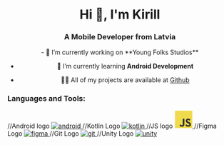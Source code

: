 <h1 align="center">Hi 👋, I'm Kirill</h1>
<h3 align="center">A Mobile Developer from Latvia</h3>
<center>
 - 🔭 I’m currently working on **Young Folks Studios**
  
- 🌱 I’m currently learning **Android Development**

- 👨‍💻 All of my projects are available at [Github](Github)

</center>
<p align="left">
</p>
<h3 align="left">Languages and Tools:</h3>
<p align="left"> 
//Android logo
<a href="https://developer.android.com" target="_blank" rel="noreferrer"> <img src="![image](https://github.com/KirilDev/KirilDev/assets/126055944/8da8bbc5-9a30-4cfd-a50c-87c82e00be67)" alt="android" width="40" height="40"/> </a> 
  //Kotlin Logo
<a href="https://kotlinlang.org" target="_blank" rel="noreferrer"> <img src="https://www.vectorlogo.zone/logos/kotlinlang/kotlinlang-icon.svg" alt="kotlin" width="40" height="40"/> </a> 
  //JS logo
<a href="https://developer.mozilla.org/en-US/docs/Web/JavaScript" target="_blank" rel="noreferrer"> <img src="https://raw.githubusercontent.com/devicons/devicon/master/icons/javascript/javascript-original.svg" alt="javascript" width="40" height="40"/> </a> 
    //Figma Logo
<a href="https://www.figma.com/" target="_blank" rel="noreferrer"> <img src="https://www.vectorlogo.zone/logos/figma/figma-icon.svg" alt="figma" width="40" height="40"/> </a> 
  //Git Logo
<a href="https://git-scm.com/" target="_blank" rel="noreferrer"> <img src="https://www.vectorlogo.zone/logos/git-scm/git-scm-icon.svg" alt="git" width="40" height="40"/> </a> 
  //Unity Logo
<a href="https://unity.com/" target="_blank" rel="noreferrer"> <img src="https://www.vectorlogo.zone/logos/unity3d/unity3d-icon.svg" alt="unity" width="40" height="40"/> </a> </p>

